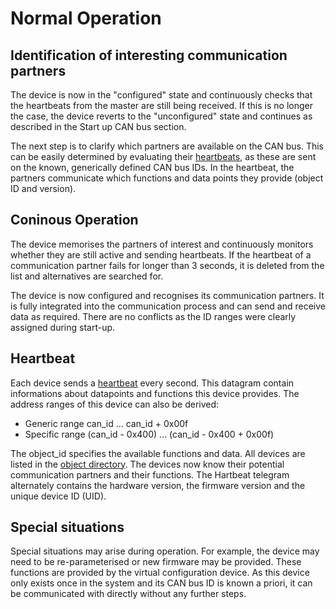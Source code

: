 Normal Operation
===

Identification of interesting communication partners
---
The device is now in the "configured" state and continuously checks that the heartbeats from the master are still being received. If this is no longer the case, the device reverts to the "unconfigured" state and continues as described in the Start up CAN bus section.

The next step is to clarify which partners are available on the CAN bus. This can be easily determined by evaluating their [heartbeats](object_directory/generic.md#id-0x00-show-who-you-are-that-you-live-and-where-you-live), as these are sent on the known, generically defined CAN bus IDs. In the heartbeat, the partners communicate which functions and data points they provide (object ID and version). 

Coninous Operation
---
The device memorises the partners of interest and continuously monitors whether they are still active and sending heartbeats. If the heartbeat of a communication partner fails for longer than 3 seconds, it is deleted from the list and alternatives are searched for.

The device is now configured and recognises its communication partners. It is fully integrated into the communication process and can send and receive data as required. There are no conflicts as the ID ranges were clearly assigned during start-up.

Heartbeat
---
Each device sends a [heartbeat](object_directory/generic.md#id-0x00-show-who-you-are-that-you-live-and-where-you-live) every second. This datagram contain informations about datapoints and functions this device provides. The address ranges of this device can also be derived:
- Generic range can_id ... can_id + 0x00f
- Specific range (can_id - 0x400) ... (can_id - 0x400 + 0x00f)

The object_id specifies the available functions and data. All devices are listed in the [object directory](https://github.com/larus-breeze/doc_larus/blob/master/documentation/can_spec.md#object-directory). The devices now know their potential communication partners and their functions. The Hartbeat telegram alternately contains the hardware version, the firmware version and the unique device ID (UID).

Special situations
---
Special situations may arise during operation. For example, the device may need to be re-parameterised or new firmware may be provided. These functions are provided by the virtual configuration device. As this device only exists once in the system and its CAN bus ID is known a priori, it can be communicated with directly without any further steps.
